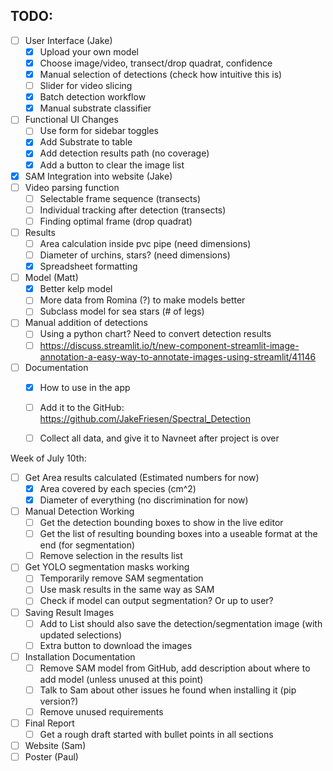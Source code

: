 ## TODO:
- [ ] User Interface (Jake)
    - [x] Upload your own model
    - [x] Choose image/video, transect/drop quadrat, confidence
    - [x] Manual selection of detections (check how intuitive this is)
    - [ ] Slider for video slicing
    - [x] Batch detection workflow
    - [x] Manual substrate classifier
- [ ] Functional UI Changes
    - [ ] Use form for sidebar toggles
    - [x] Add Substrate to table
    - [x] Add detection results path (no coverage)
    - [x] Add a button to clear the image list
- [x] SAM Integration into website (Jake)
- [ ] Video parsing function
    - [ ] Selectable frame sequence (transects)
    - [ ] Individual tracking after detection (transects)
    - [ ] Finding optimal frame (drop quadrat)
- [ ] Results
    - [ ] Area calculation inside pvc pipe (need dimensions)
    - [ ] Diameter of urchins, stars? (need dimensions)
    - [x] Spreadsheet formatting
- [ ] Model (Matt)
    - [x] Better kelp model
    - [ ] More data from Romina (?) to make models better
    - [ ] Subclass model for sea stars (# of legs)
- [ ] Manual addition of detections
    - [ ] Using a python chart? Need to convert detection results 
    - [ ] https://discuss.streamlit.io/t/new-component-streamlit-image-annotation-a-easy-way-to-annotate-images-using-streamlit/41146
- [ ] Documentation
    - [x] How to use in the app
    - [ ] Add it to the GitHub: https://github.com/JakeFriesen/Spectral_Detection
    - [ ] Collect all data, and give it to Navneet after project is over


Week of July 10th:
- [ ] Get Area results calculated (Estimated numbers for now)
    - [x] Area covered by each species (cm^2)
    - [x] Diameter of everything (no discrimination for now)
- [ ] Manual Detection Working
    - [ ] Get the detection bounding boxes to show in the live editor
    - [ ] Get the list of resulting bounding boxes into a useable format at the end (for segmentation)
    - [ ] Remove selection in the results list
- [ ] Get YOLO segmentation masks working
    - [ ] Temporarily remove SAM segmentation
    - [ ] Use mask results in the same way as SAM
    - [ ] Check if model can output segmentation? Or up to user?
- [ ] Saving Result Images
    - [ ] Add to List should also save the detection/segmentation image (with updated selections)
    - [ ] Extra button to download the images
- [ ] Installation Documentation
    - [ ] Remove SAM model from GitHub, add description about where to add model (unless unused at this point)
    - [ ] Talk to Sam about other issues he found when installing it (pip version?)
    - [ ] Remove unused requirements
- [ ] Final Report
    - [ ] Get a rough draft started with bullet points in all sections
- [ ] Website (Sam)
- [ ] Poster (Paul)
